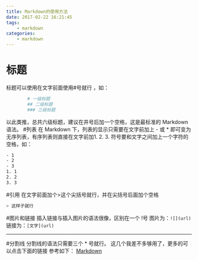 ```yaml
---
title: Markdown的使用方法
date: 2017-02-22 16:21:45
tags: 
	- markdown
categories: 
	- markdown 
---
```

# 标题
标题可以使用在文字前面使用#号就行 <!-- more -->，如：
``` bash
		# 一级标题
		## 二级标题
		### 三级标题
```
以此类推，总共六级标题，建议在井号后加一个空格，这是最标准的 Markdown 语法。
#列表
在 Markdown 下，列表的显示只需要在文字前加上 - 或 * 即可变为无序列表，有序列表则直接在文字前加1. 2. 3. 符号要和文字之间加上一个字符的空格，如：
``` bash
- 1
- 2
- 3
1. 1
2. 2
3. 3
```
#引用
在文字前面加个>这个尖括号就行，并在尖括号后面加个空格
``` bash
> 这样子就行
```

#图片和链接
插入链接与插入图片的语法很像，区别在一个 !号
图片为：` ![](url) `
链接为：` [文字](url) `

***
#分割线
分割线的语法只需要三个 * 号就行。
这几个我差不多够用了，更多的可以点击下面的链接
参考如下：
[Markdown](http://blog.csdn.net/witnessai1/article/details/52551362)